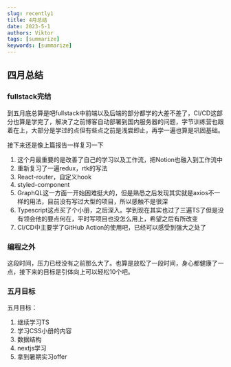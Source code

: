 ```yaml
---
slug: recently1
title: 4月总结
date: 2023-5-1
authors: Viktor
tags: [summarize]
keywords: [summarize]
---
```


## 四月总结

### fullstack完结

到五月底总算是吧fullstack中前端以及后端的部分都学的大差不差了，CI/CD这部分也算是学完了，解决了之前博客自动部署到国内服务器的问题，字节训练营也跟着在上，大部分是学过的点但有些点之前是浅尝即止，再学一遍也算是巩固基础。

接下来还是像上篇报告一样复习一下

1. 这个月最重要的是改善了自己的学习以及工作流，把Notion也融入到工作流中
2. 重新复习了一遍redux，rtk的写法
3. React-router，自定义hook
4. styled-component
5. GraphQL这一方面一开始困难挺大的，但是熟悉之后发现其实就是axios不一样的用法，目前没有写过大型的项目，所以感触不是很深
6. Typescript这点买了个小册，之后深入。学到现在其实也过了三遍TS了但是没有领会他的要点何在，平时写项目也没怎么用上，希望之后有所改变
7. CI/CD中主要学了GitHub Action的使用吧，已经可以感受到强大之处了

### 编程之外

这段时间，压力已经没有之前那么大了。也算是放松了一段时间，身心都健康了一点，接下来的目标是引体向上可以轻松10个吧。

### 五月目标

五月目标：

1. 继续学习TS
2. 学习CSS小册的内容
3. 数据结构
4. nextjs学习
5. 拿到暑期实习offer
